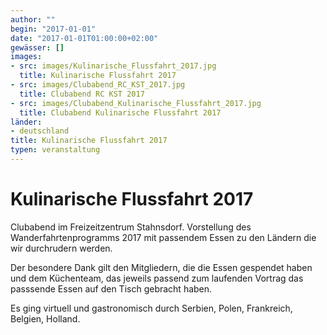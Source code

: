```yaml
---
author: ""
begin: "2017-01-01"
date: "2017-01-01T01:00:00+02:00"
gewässer: []
images:
- src: images/Kulinarische_Flussfahrt_2017.jpg
  title: Kulinarische Flussfahrt 2017
- src: images/Clubabend_RC_KST_2017.jpg
  title: Clubabend RC KST 2017
- src: images/Clubabend_Kulinarische_Flussfahrt_2017.jpg
  title: Clubabend Kulinarische Flussfahrt 2017
länder:
- deutschland
title: Kulinarische Flussfahrt 2017
typen: veranstaltung
---
```


# Kulinarische Flussfahrt 2017


Clubabend im Freizeitzentrum Stahnsdorf. Vorstellung des Wanderfahrtenprogramms 2017 mit passendem Essen zu den Ländern die wir durchrudern werden.

Der besondere Dank gilt den Mitgliedern, die die Essen gespendet haben und dem Küchenteam, das jeweils passend zum laufenden Vortrag das passsende Essen auf den Tisch gebracht haben.

Es ging virtuell und gastronomisch durch Serbien, Polen, Frankreich, Belgien, Holland.
